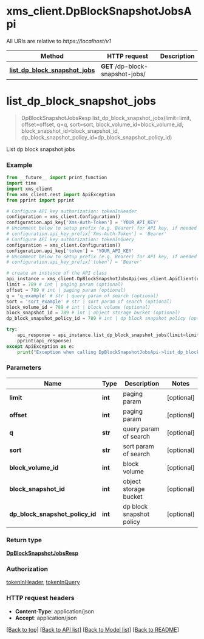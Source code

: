 # xms_client.DpBlockSnapshotJobsApi

All URIs are relative to *https://localhost/v1*

Method | HTTP request | Description
------------- | ------------- | -------------
[**list_dp_block_snapshot_jobs**](DpBlockSnapshotJobsApi.md#list_dp_block_snapshot_jobs) | **GET** /dp-block-snapshot-jobs/ | 


# **list_dp_block_snapshot_jobs**
> DpBlockSnapshotJobsResp list_dp_block_snapshot_jobs(limit=limit, offset=offset, q=q, sort=sort, block_volume_id=block_volume_id, block_snapshot_id=block_snapshot_id, dp_block_snapshot_policy_id=dp_block_snapshot_policy_id)



List dp block snapshot jobs

### Example
```python
from __future__ import print_function
import time
import xms_client
from xms_client.rest import ApiException
from pprint import pprint

# Configure API key authorization: tokenInHeader
configuration = xms_client.Configuration()
configuration.api_key['Xms-Auth-Token'] = 'YOUR_API_KEY'
# Uncomment below to setup prefix (e.g. Bearer) for API key, if needed
# configuration.api_key_prefix['Xms-Auth-Token'] = 'Bearer'
# Configure API key authorization: tokenInQuery
configuration = xms_client.Configuration()
configuration.api_key['token'] = 'YOUR_API_KEY'
# Uncomment below to setup prefix (e.g. Bearer) for API key, if needed
# configuration.api_key_prefix['token'] = 'Bearer'

# create an instance of the API class
api_instance = xms_client.DpBlockSnapshotJobsApi(xms_client.ApiClient(configuration))
limit = 789 # int | paging param (optional)
offset = 789 # int | paging param (optional)
q = 'q_example' # str | query param of search (optional)
sort = 'sort_example' # str | sort param of search (optional)
block_volume_id = 789 # int | block volume (optional)
block_snapshot_id = 789 # int | object storage bucket (optional)
dp_block_snapshot_policy_id = 789 # int | dp block snapshot policy (optional)

try:
    api_response = api_instance.list_dp_block_snapshot_jobs(limit=limit, offset=offset, q=q, sort=sort, block_volume_id=block_volume_id, block_snapshot_id=block_snapshot_id, dp_block_snapshot_policy_id=dp_block_snapshot_policy_id)
    pprint(api_response)
except ApiException as e:
    print("Exception when calling DpBlockSnapshotJobsApi->list_dp_block_snapshot_jobs: %s\n" % e)
```

### Parameters

Name | Type | Description  | Notes
------------- | ------------- | ------------- | -------------
 **limit** | **int**| paging param | [optional] 
 **offset** | **int**| paging param | [optional] 
 **q** | **str**| query param of search | [optional] 
 **sort** | **str**| sort param of search | [optional] 
 **block_volume_id** | **int**| block volume | [optional] 
 **block_snapshot_id** | **int**| object storage bucket | [optional] 
 **dp_block_snapshot_policy_id** | **int**| dp block snapshot policy | [optional] 

### Return type

[**DpBlockSnapshotJobsResp**](DpBlockSnapshotJobsResp.md)

### Authorization

[tokenInHeader](../README.md#tokenInHeader), [tokenInQuery](../README.md#tokenInQuery)

### HTTP request headers

 - **Content-Type**: application/json
 - **Accept**: application/json

[[Back to top]](#) [[Back to API list]](../README.md#documentation-for-api-endpoints) [[Back to Model list]](../README.md#documentation-for-models) [[Back to README]](../README.md)

